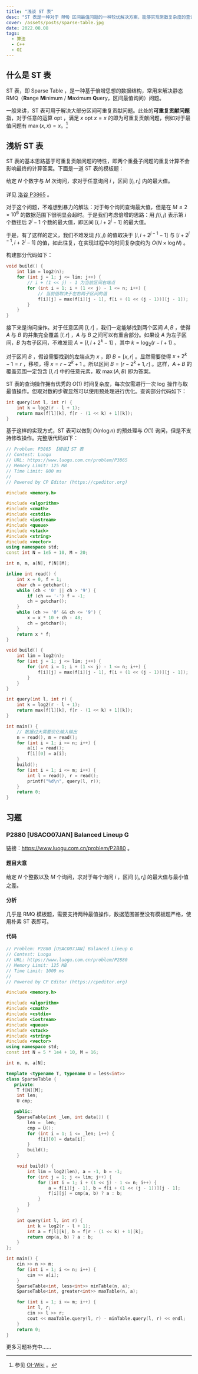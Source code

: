 ```yaml
---
title: "浅谈 ST 表"
desc: "ST 表是一种对于 RMQ 区间最值问题的一种较优解决方案，能够实现常数复杂度的查询与对数级别的构建。"
cover: /assets/posts/sparse-table.jpg
date: 2022.08.08
tags:
  - 算法
  - C++
  - OI
---
```


## 什么是 ST 表

ST 表，即 Sparse Table ，是一种基于倍增思想的数据结构，常用来解决静态 RMQ（**R**ange **M**inimum / **M**aximum **Q**uery，区间最值询问）问题。

一般来讲，ST 表可用于解决大部分区间可重复贡献问题。此处的**可重复贡献问题**指，对于任意的运算 $\text{opt}$ ，满足 $x\ \text{opt}\ x = x$ 的即为可重复贡献问题，例如对于最值问题有 $\max(x,x) = x$。[^1]

## 浅析 ST 表

ST 表的基本思路基于可重复贡献问题的特性，即两个重叠子问题的重复计算不会影响最终的计算答案。下面是一道 ST 表的模板题：

给定 $N$ 个数字与 $M$ 次询问，求对于任意询问 $i$ ，区间 $[l_i, r_i]$ 内的最大值。

详见 [洛谷 P3865](https://www.luogu.com.cn/problem/P3865) 。

对于这个问题，不难想到暴力的解法：对于每个询问查询最大值，但是在 $M \leq 2 \times 10^6$ 的数据范围下很明显会超时。于是我们考虑倍增的思路：用 $f(i,j)$ 表示第 $i$ 个数往后 $2^j - 1$ 个数的最大值，即区间 $[i, i + 2^j - 1]$ 的最大值。

于是，有了这样的定义，我们不难发现 $f(i,j)$ 的值取决于 $[i, i + 2^{j - 1} - 1]$ 与 $[i + 2^{j - 1}, i + 2^j - 1]$ 的值，如此往复，在实现过程中的时间复杂度约为 $O(N \times \log N)$ 。

构建部分代码如下：

```cpp
void build() {
    int lim = log2(n);
    for (int j = 1; j <= lim; j++) {
        // i + (1 << j) - 1 为当前区间右端点
        for (int i = 1; i + (1 << j) - 1 <= n; i++) {
            // 当前值取决于左右两子区间的值
            f[i][j] = max(f[i][j - 1], f[i + (1 << (j - 1))][j - 1]);
        }
    }
}
```

接下来是询问操作。对于任意区间 $[l,r]$ ，我们一定能够找到两个区间 $A,B$ ，使得 $A$ 与 $B$ 的并集完全覆盖 $[l,r]$ ，$A$ 与 $B$ 之间可以有重合部分。如果设 $A$ 为左子区间，$B$ 为右子区间，不难发现 $A = [l, l + 2^k - 1]$ ，其中 $k = \log_{2}(r - l + 1)$ 。

对于区间 $B$ ，假设需要找到的左端点为 $x$ ，即 $B = [x, r]$ 。显然需要使得 $x + 2^k - 1 = r$ ，移项，得 $x = r - 2^k + 1$ 。所以区间 $B = [r - 2^k + 1, r]$ 。这样，$A + B$ 的覆盖范围一定包含 $[l, r]$ 中的任意元素，取 $\max(A, B)$ 即为答案。

ST 表的查询操作拥有优秀的 $O(1)$ 时间复杂度，每次仅需进行一次 $\log$ 操作与取最值操作。但取对数的步骤显然可以使用预处理进行优化。查询部分代码如下：

```cpp
int query(int l, int r) {
    int k = log2(r - l + 1);
    return max(f[l][k], f[r - (1 << k) + 1][k]);
}
```

基于这样的实现方式，ST 表可以做到 $O(n \log n)$ 的预处理与 $O(1)$ 询问，但是不支持修改操作。完整版代码如下：

```cpp
// Problem: P3865 【模板】ST 表
// Contest: Luogu
// URL: https://www.luogu.com.cn/problem/P3865
// Memory Limit: 125 MB
// Time Limit: 800 ms
//
// Powered by CP Editor (https://cpeditor.org)

#include <memory.h>

#include <algorithm>
#include <cmath>
#include <cstdio>
#include <iostream>
#include <queue>
#include <stack>
#include <string>
#include <vector>
using namespace std;
const int N = 1e5 + 10, M = 20;

int n, m, a[N], f[N][M];

inline int read() {
    int x = 0, f = 1;
    char ch = getchar();
    while (ch < '0' || ch > '9') {
        if (ch == '-') f = -1;
        ch = getchar();
    }
    while (ch >= '0' && ch <= '9') {
        x = x * 10 + ch - 48;
        ch = getchar();
    }
    return x * f;
}

void build() {
    int lim = log2(n);
    for (int j = 1; j <= lim; j++) {
        for (int i = 1; i + (1 << j) - 1 <= n; i++) {
            f[i][j] = max(f[i][j - 1], f[i + (1 << (j - 1))][j - 1]);
        }
    }
}

int query(int l, int r) {
    int k = log2(r - l + 1);
    return max(f[l][k], f[r - (1 << k) + 1][k]);
}

int main() {
    // 数据过大需要优化输入输出
    n = read(), m = read();
    for (int i = 1; i <= n; i++) {
        a[i] = read();
        f[i][0] = a[i];
    }
    build();
    for (int i = 1; i <= m; i++) {
        int l = read(), r = read();
        printf("%d\n", query(l, r));
    }
    return 0;
}
```

## 习题

### P2880 [USACO07JAN] Balanced Lineup G

链接：<https://www.luogu.com.cn/problem/P2880> 。

#### 题目大意

给定 $N$ 个整数以及 $M$ 个询问，求对于每个询问 $i$ ，区间 $[l_i, r_i]$ 的最大值与最小值之差。

#### 分析

几乎是 RMQ 模板题，需要支持两种最值操作，数据范围甚至没有模板题严格，使用朴素 ST 表即可。

#### 代码

```cpp
// Problem: P2880 [USACO07JAN] Balanced Lineup G
// Contest: Luogu
// URL: https://www.luogu.com.cn/problem/P2880
// Memory Limit: 125 MB
// Time Limit: 1000 ms
//
// Powered by CP Editor (https://cpeditor.org)

#include <memory.h>

#include <algorithm>
#include <cmath>
#include <cstdio>
#include <iostream>
#include <queue>
#include <stack>
#include <string>
#include <vector>
using namespace std;
const int N = 5 * 1e4 + 10, M = 16;

int n, m, a[N];

template <typename T, typename U = less<int>>
class SparseTable {
   private:
    T f[N][M];
    int len;
    U cmp;

   public:
    SparseTable(int _len, int data[]) {
        len = _len;
        cmp = U();
        for (int i = 1; i <= _len; i++) {
            f[i][0] = data[i];
        }
        build();
    }

    void build() {
        int lim = log2(len), a = -1, b = -1;
        for (int j = 1; j <= lim; j++) {
            for (int i = 1; i + (1 << j) - 1 <= n; i++) {
                a = f[i][j - 1], b = f[i + (1 << (j - 1))][j - 1];
                f[i][j] = cmp(a, b) ? a : b;
            }
        }
    }

    int query(int l, int r) {
        int k = log2(r - l + 1);
        int a = f[l][k], b = f[r - (1 << k) + 1][k];
        return cmp(a, b) ? a : b;
    }
};

int main() {
    cin >> n >> m;
    for (int i = 1; i <= n; i++) {
        cin >> a[i];
    }
    SparseTable<int, less<int>> minTable(n, a);
    SparseTable<int, greater<int>> maxTable(n, a);

    for (int i = 1; i <= m; i++) {
        int l, r;
        cin >> l >> r;
        cout << maxTable.query(l, r) - minTable.query(l, r) << endl;
    }
    return 0;
}
```

更多习题补充中……

[^1]: 参见 [OI-Wiki](https://oi-wiki.org/ds/sparse-table/#_1) 。